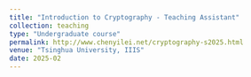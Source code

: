 ```yaml
---
title: "Introduction to Cryptography - Teaching Assistant"
collection: teaching
type: "Undergraduate course"
permalink: http://www.chenyilei.net/cryptography-s2025.html
venue: "Tsinghua University, IIIS"
date: 2025-02
---
```


<!-- Markdown description is allowed -->